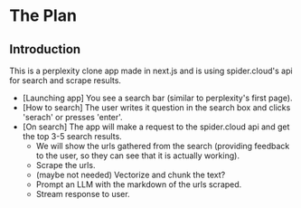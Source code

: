 # The Plan

## Introduction

This is a perplexity clone app made in next.js and is using spider.cloud's api for search and scrape results.

- [Launching app] You see a search bar (similar to perplexity's first page).
- [How to search] The user writes it question in the search box and clicks 'serach' or presses 'enter'.
- [On search] The app will make a request to the spider.cloud api and get the top 3-5 search results.
    - We will show the urls gathered from the search (providing feedback to the user, so they can see that it is actually working).
    - Scrape the urls.
    - (maybe not needed) Vectorize and chunk the text?
    - Prompt an LLM with the markdown of the urls scraped.
    - Stream response to user.
